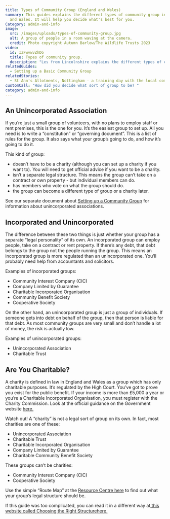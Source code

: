 ```yaml
---
title: Types of Community Group (England and Wales)
summary: This guides explains the different types of community group in England
  and Wales. It will help you decide what's best for you.
Category: admin-and-info
image:
  src: /images/uploads/types-of-community-group.jpg
  alt: A group of people in a room waving at the camera.
  credit: Photo copyright Autumn Barlow/The Wildlife Trusts 2023
video:
  id: IZFwvwvZhDo
  title: Types of community group.
  description: "Les from Lincolnshire explains the different types of community group. "
relatedGuides:
  - Setting up a Basic Community Group
relatedStories:
  - St Ann's Allotments, Nottingham - a training day with the local community
customCall: "How did you decide what sort of group to be? "
category: admin-and-info
---
```

## An Unincorporated Association

If you’re just a small group of volunteers, with no plans to employ staff or rent premises, this is the one for you.
It’s the easiest group to set up. All you need is to write a “constitution” or “governing document”. This is a list of rules for the group. It also says what your group’s going to do, and how it’s going to do it.

This kind of group:

* doesn’t have to be a charity (although you can set up a charity if you want to). You will need to get official advice if you want to be a charity.
* isn’t a separate legal structure. This means the group can’t take on a contract or own property - but individual members can do.
* has members who vote on what the group should do.
* the group can become a different type of group or a charity later.

See our separate document about [Setting up a Community Group](<>) for information about unincorporated associations.

## Incorporated and Unincorporated

The difference between these two things is just whether your group has a separate “legal personality” of its own. An incorporated group can employ people, take on a contract or rent property. If there’s any debt, that debt belongs to the group not the people running the group. This means an incorporated group is more regulated than an unincorporated one. You’ll probably need help from accountants and solicitors.

Examples of incorporated groups:

* Community Interest Company (CIC)
* Company Limited by Guarantee
* Charitable Incorporated Organisation
* Community Benefit Society
* Cooperative Society

On the other hand, an unincorporated group is just a group of individuals. If someone gets into debt on behalf of the group, then that person is liable for that debt. As most community groups are very small and don’t handle a lot of money, the risk is actually low.

Examples of unincorporated groups:

* Unincorporated Association
* Charitable Trust

## Are You Charitable?

A charity is defined in law in England and Wales as a group which has only charitable purposes. It’s regulated by the High Court. You’ve got to prove you exist for the public benefit. If your income is more than £5,000 a year or you’re a Charitable Incorporated Organisation, you must register with the Charity Commission. Look at the official guidance on the Government website [here.](https://www.gov.uk/government/publications/what-makes-a-charity-cc4/what-makes-a-charity-cc4 "Gov UK")

Watch out! A “charity” is not a legal sort of group on its own. In fact, most charities are one of these:

* Unincorporated Association
* Charitable Trust
* Charitable Incorporated Organisation
* Company Limited by Guarantee
* Charitable Community Benefit Society

These groups can’t be charities:

* Community Interest Company (CIC)
* Cooperative Society

Use the simple “Route Map” at the [Resource Centre ](https://www.resourcecentre.org.uk/information/routemap/)[here](https://www.resourcecentre.org.uk/information/routemap/) to find out what your group’s legal structure should be.

If this guide was too complicated, you can read it in a different way at[ this website called Choosing the Right Structure](https://mycommunity.org.uk/choosing-the-right-organisational-structure-for-your-group)[here.](https://mycommunity.org.uk/choosing-the-right-organisational-structure-for-your-group "My Community.org.uk")